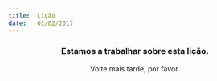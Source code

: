 ```yaml
---
title:  Lição
date:   01/02/2017
---
```


### <center>Estamos a trabalhar sobre esta lição.</center>
<center>Volte mais tarde, por favor.</center>